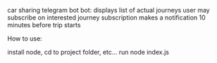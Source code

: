 car sharing telegram bot bot:
displays list of actual journeys
user may subscribe on interested journey
subscription makes a notification 10 minutes before trip starts

How to use:

install node, cd to project folder, etc...
run node index.js